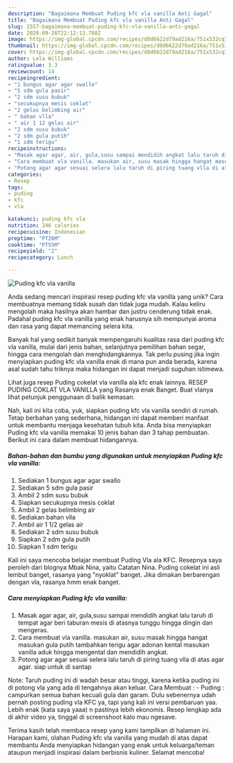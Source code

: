 ```yaml
---
description: "Bagaimana Membuat Puding kfc vla vanilla Anti Gagal"
title: "Bagaimana Membuat Puding kfc vla vanilla Anti Gagal"
slug: 1557-bagaimana-membuat-puding-kfc-vla-vanilla-anti-gagal
date: 2020-09-26T22:12:13.788Z
image: https://img-global.cpcdn.com/recipes/d8d6622d79ad216a/751x532cq70/puding-kfc-vla-vanilla-foto-resep-utama.jpg
thumbnail: https://img-global.cpcdn.com/recipes/d8d6622d79ad216a/751x532cq70/puding-kfc-vla-vanilla-foto-resep-utama.jpg
cover: https://img-global.cpcdn.com/recipes/d8d6622d79ad216a/751x532cq70/puding-kfc-vla-vanilla-foto-resep-utama.jpg
author: Lela Williams
ratingvalue: 3.3
reviewcount: 14
recipeingredient:
- "1 bungus agar agar swallo"
- "5 sdm gula pasir"
- "2 sdm susu bubuk"
- "secukupnya mesis coklat"
- "2 gelas belimbing air"
- " bahan vlla"
- " air 1 12 gelas air"
- "2 sdm susu bubuk"
- "2 sdm gula putih"
- "1 sdm terigu"
recipeinstructions:
- "Masak agar agar, air, gula,susu sampai mendidih angkat lalu taruh di tempat agar beri taburan mesis di atasnya tunggu hingga dingin dan mengeras."
- "Cara membuat vla vanilla. masukan air, susu masak hingga hangat masukan gula putih tambahkan terigu agar adonan kental masukan vanilla aduk hingga mengental dan mendidih angkat."
- "Potong agar agar sesuai selera lalu taruh di piring tuang vlla di atas agar agar. siap untuk di santap"
categories:
- Resep
tags:
- puding
- kfc
- vla

katakunci: puding kfc vla 
nutrition: 246 calories
recipecuisine: Indonesian
preptime: "PT26M"
cooktime: "PT55M"
recipeyield: "2"
recipecategory: Lunch

---
```



![Puding kfc vla vanilla](https://img-global.cpcdn.com/recipes/d8d6622d79ad216a/751x532cq70/puding-kfc-vla-vanilla-foto-resep-utama.jpg)

Anda sedang mencari inspirasi resep puding kfc vla vanilla yang unik? Cara membuatnya memang tidak susah dan tidak juga mudah. Kalau keliru mengolah maka hasilnya akan hambar dan justru cenderung tidak enak. Padahal puding kfc vla vanilla yang enak harusnya sih mempunyai aroma dan rasa yang dapat memancing selera kita.

Banyak hal yang sedikit banyak mempengaruhi kualitas rasa dari puding kfc vla vanilla, mulai dari jenis bahan, selanjutnya pemilihan bahan segar, hingga cara mengolah dan menghidangkannya. Tak perlu pusing jika ingin menyiapkan puding kfc vla vanilla enak di mana pun anda berada, karena asal sudah tahu triknya maka hidangan ini dapat menjadi suguhan istimewa.

Lihat juga resep Puding cokelat vla vanilla ala kfc enak lainnya. RESEP PUDING COKLAT VLA VANILLA yang Rasanya enak Banget. Buat vlanya lihat petunjuk penggunaan di balik kemasan.


Nah, kali ini kita coba, yuk, siapkan puding kfc vla vanilla sendiri di rumah. Tetap berbahan yang sederhana, hidangan ini dapat memberi manfaat untuk membantu menjaga kesehatan tubuh kita. Anda bisa menyiapkan Puding kfc vla vanilla memakai 10 jenis bahan dan 3 tahap pembuatan. Berikut ini cara dalam membuat hidangannya.

<!--inarticleads1-->

##### Bahan-bahan dan bumbu yang digunakan untuk menyiapkan Puding kfc vla vanilla:

1. Sediakan 1 bungus agar agar swallo
1. Sediakan 5 sdm gula pasir
1. Ambil 2 sdm susu bubuk
1. Siapkan secukupnya mesis coklat
1. Ambil 2 gelas belimbing air
1. Sediakan  bahan vlla
1. Ambil  air 1 1/2 gelas air
1. Sediakan 2 sdm susu bubuk
1. Siapkan 2 sdm gula putih
1. Siapkan 1 sdm terigu


Kali ini saya mencoba belajar membuat Puding Vla ala KFC. Resepnya saya peroleh dari blognya Mbak Nina, yaitu Catatan Nina. Puding cokelat ini asli lembut banget, rasanya yang &#34;nyoklat&#34; banget. Jika dimakan berbarengan dengan vla, rasanya hmm enak banget. 

<!--inarticleads2-->

##### Cara menyiapkan Puding kfc vla vanilla:

1. Masak agar agar, air, gula,susu sampai mendidih angkat lalu taruh di tempat agar beri taburan mesis di atasnya tunggu hingga dingin dan mengeras.
1. Cara membuat vla vanilla. masukan air, susu masak hingga hangat masukan gula putih tambahkan terigu agar adonan kental masukan vanilla aduk hingga mengental dan mendidih angkat.
1. Potong agar agar sesuai selera lalu taruh di piring tuang vlla di atas agar agar. siap untuk di santap


Note: Taruh puding ini di wadah besar atau tinggi, karena ketika puding ini di potong vla yang ada di tengahnya akan keluar. Cara Membuat : - Puding : campurkan semua bahan kecuali gula dan garam. Dulu sebenernya udah pernah posting puding vla KFC ya, tapi yang kali ini versi pembaruan yaa. Lebih enak (kata saya yaaa) n pastinya lebih ekonomis. Resep lengkap ada di akhir video ya, tinggal di screenshoot kalo mau ngesave. 

Terima kasih telah membaca resep yang kami tampilkan di halaman ini. Harapan kami, olahan Puding kfc vla vanilla yang mudah di atas dapat membantu Anda menyiapkan hidangan yang enak untuk keluarga/teman ataupun menjadi inspirasi dalam berbisnis kuliner. Selamat mencoba!
